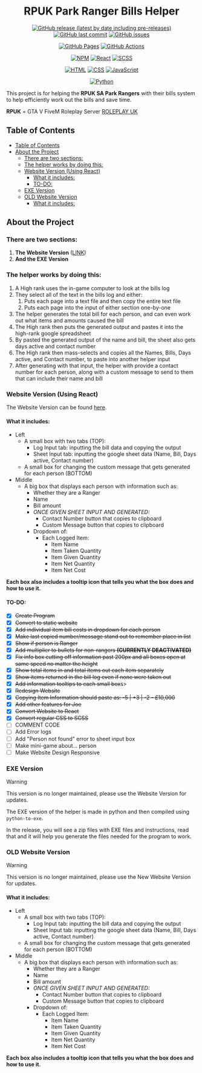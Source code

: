 <h1 align="center">
  RPUK Park Ranger Bills Helper
</h1>

<p align="center">
  <a href="github.com/KeyErrorFinn/rpuk-park-ranger-bills/releases/latest"><img alt="GitHub release (latest by date including pre-releases)" src="https://img.shields.io/github/v/release/KeyErrorFinn/rpuk-park-ranger-bills?include_prereleases" /></a>
  <a href="https://github.com/KeyErrorFinn/rpuk-park-ranger-bills/commits/main/"><img alt="GitHub last commit" src="https://img.shields.io/github/last-commit/KeyErrorFinn/rpuk-park-ranger-bills" /></a>
  <a href="https://github.com/KeyErrorFinn/rpuk-park-ranger-bills/issues"><img alt="GitHub issues" src="https://img.shields.io/github/issues-raw/KeyErrorFinn/rpuk-park-ranger-bills" /></a>
</p>
<p align="center">
  <a href="#"><img alt="GitHub Pages" src="https://img.shields.io/badge/GitHub%20Pages-121013?logo=github&logoColor=white" /></a>
  <a href="#"><img alt="GitHub Actions" src="https://img.shields.io/badge/github%20actions-%232671E5.svg?logo=githubactions&logoColor=white" /></a>
</p>
<p align="center">
  <a href="#"><img alt="NPM" src="https://img.shields.io/badge/NPM-%23CB3837.svg?logo=npm&logoColor=white" /></a>
  <a href="#"><img alt="React" src="https://img.shields.io/badge/react-%2320232a.svg?logo=react&logoColor=%2361DAFB" /></a>
  <a href="#"><img alt="SCSS" src="https://img.shields.io/badge/SASS-hotpink.svg?logo=SASS&logoColor=white" /></a>
</p>
<p align="center">
  <a href="#"><img alt="HTML" src="https://img.shields.io/badge/HTML-%23E34F26.svg?logo=html5&logoColor=white" /></a>
  <a href="#"><img alt="CSS" src="https://img.shields.io/badge/CSS-1572B6?logo=css3&logoColor=fff" /></a>
  <a href="#"><img alt="JavaScript" src="https://img.shields.io/badge/JavaScript-F7DF1E?logo=javascript&logoColor=000" /></a>
</p>
<p align="center">
  <a href="#"><img alt="Python" src="https://img.shields.io/badge/Python-3776AB?logo=python&logoColor=fff" /></a>
</p>


This project is for helping the **RPUK SA Park Rangers** with their bills system to help efficiently work out the bills and save time.

**RPUK** = GTA V FiveM Roleplay Server [ROLEPLAY UK](https://www.roleplay.co.uk)
## Table of Contents
- [Table of Contents](#table-of-contents)
- [About the Project](#about-the-project)
  - [There are two sections:](#there-are-two-sections)
  - [The helper works by doing this:](#the-helper-works-by-doing-this)
  - [Website Version (Using React)](#website-version-using-react)
    - [What it includes:](#what-it-includes)
    - [TO-DO:](#to-do)
  - [EXE Version](#exe-version)
  - [OLD Website Version](#old-website-version)
    - [What it includes:](#what-it-includes-1)


## About the Project

### There are two sections:
1) **The Website Version** ([LINK](https://keyerrorfinn.github.io/rpuk-park-ranger-bills/))
2) **And the EXE Version**

### The helper works by doing this:
1) A High rank uses the in-game computer to look at the bills log
2) They select all of the text in the bills log and either:
    1) Puts each page into a text file and then copy the entire text file
    2) Puts each page into the input of either section one-by-one
3) The helper generates the total bill for each person, and can even work out what items and amounts caused the bill 
4) The High rank then puts the generated output and pastes it into the high-rank google spreadsheet
5) By pasted the generated output of the name and bill, the sheet also gets days active and contact number
6) The High rank then mass-selects and copies all the Names, Bills, Days active, and Contact number, to paste into another helper input
7) After generating with that input, the helper with provide a contact number for each person, along with a custom message to send to them that can include their name and bill


### Website Version (Using React)
The Website Version can be found [here](https://git.finnley.co.uk/rpuk-park-ranger-bills/).

#### What it includes:
- Left
  - A small box with two tabs (TOP):
    -  Log Input tab: inputting the bill data and copying the output
    -  Sheet Input tab: inputting the google sheet data (Name, Bill, Days active, Contact number)
  - A small box for changing the custom message that gets generated for each person (BOTTOM)
- Middle
  - A big box that displays each person with information such as:
    - Whether they are a Ranger
    - Name
    - Bill amount
    - *ONCE GIVEN SHEET INPUT AND GENERATED:*
      - Contact Number button that copies to clipboard
      - Custom Message button that copies to clipboard
    - Dropdown of:
      - Each Logged Item:
        - Item Name
        - Item Taken Quantity
        - Item Given Quantity
        - Item Net Quantity
        - Item Net Cost

**Each box also includes a tooltip icon that tells you what the box does and how to use it.**

#### TO-DO:
- [x] <s>Create Program</s>
- [x] <s>Convert to static website</s>
- [x] <s>Add individual item bill costs in dropdown for each person</s>
- [x] <s>Make last copied number/message stand out to remember place in list</s>
- [x] <s>Show if person is Ranger</s>
- [x] <s>Add multiplier to bullets for non-rangers **(CURRENTLY DEACTIVATED)**</s>
- [x] <s>Fix info box cutting off information past 200px and all boxes open at same speed no matter the height</s>
- [x] <s>Show total items in and total items out each item separately</s>
- [x] <s>Show items returned in the bill log even if none were taken out</s>
- [x] <s>Add information tooltips to each small box</s>s>
- [x] <s>Redesign Website</s>
- [x] <s>Copying Item Information should paste as: -5 | +3 | -2 - £10,000</s>
- [x] <s>Add other features for Joe</s>
- [x] <s>Convert Website to React</s>
- [x] <s>Convert regular CSS to SCSS</s>
- [ ] COMMENT CODE
- [ ] Add Error logs
- [ ] Add "Person not found" error to sheet input box
- [ ] Make mini-game about... person
- [ ] Make Website Design Responsive

### EXE Version
> [!WARNING]
> This version is no longer maintained, please use the Website Version for updates.

The EXE version of the helper is made in python and then compiled using `python-to-exe`.

In the release, you will see a zip files with EXE files and instructions, read that and it will help you generate the files needed for the program to work.

### OLD Website Version
> [!WARNING]
> This version is no longer maintained, please use the New Website Version for updates.

#### What it includes:
- Left
  - A small box with two tabs (TOP):
    -  Log Input tab: inputting the bill data and copying the output
    -  Sheet Input tab: inputting the google sheet data (Name, Bill, Days active, Contact number)
  - A small box for changing the custom message that gets generated for each person (BOTTOM)
- Middle
  - A big box that displays each person with information such as:
    - Whether they are a Ranger
    - Name
    - Bill amount
    - *ONCE GIVEN SHEET INPUT AND GENERATED:*
      - Contact Number button that copies to clipboard
      - Custom Message button that copies to clipboard
    - Dropdown of:
      - Each Logged Item:
        - Item Name
        - Item Taken Quantity
        - Item Given Quantity
        - Item Net Quantity
        - Item Net Cost

**Each box also includes a tooltip icon that tells you what the box does and how to use it.**
